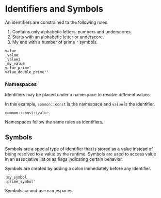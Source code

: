 # Identifiers and Symbols
An identifiers are constrained to the following rules.

1. Contains only alphabetic letters, numbers and underscores.
1. Starts with an alphabetic letter or underscore.
1. My end with a number of prime `'` symbols.
```
value
_value
_value1
_my_value
value_prime'
value_double_prime''
```

### Namespaces
Identifiers may be placed under a namespace to resolve different values.

In this example, `common::const` is the namespace and `value` is the identifier.
```
common::const::value
```
Namespaces follow the same rules as identifiers.

## Symbols
Symbols are a special type of identifier that is stored as a value instead of being resolved to a value by the runtime. Symbols are used to access value in an associative list or as flags indicating certain behavior.

Symbols are created by adding a colon immediately before any identifier.
```
:my_symbol
:prime_symbol'
```
Symbols cannot use namespaces.